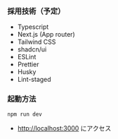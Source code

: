 ### 採用技術（予定）

- Typescript
- Next.js (App router)
- Tailwind CSS
- shadcn/ui
- ESLint
- Prettier
- Husky
- Lint-staged

### 起動方法

```bash
npm run dev
```

- [http://localhost:3000](http://localhost:3000) にアクセス
